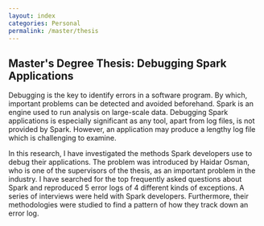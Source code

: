 ```yaml
---
layout: index
categories: Personal
permalink: /master/thesis
---
```


## Master's Degree Thesis: Debugging Spark Applications
<!-- See on GitHub <a href="https://github.com/melikegecer" class="fa fa-github" style="font-size: 20px; margin-top: 5px; margin-left: 10px;margin-right: 10px" target="_blank"></a> -->

Debugging is the key to identify errors in a software program. By which, important problems can be detected and avoided beforehand. Spark is an engine used to run analysis on large-scale data. Debugging Spark applications is especially significant as any tool, apart from log files, is not provided by Spark. However, an application may produce a lengthy log file which is challenging to examine.

In this research, I have investigated the methods Spark developers use to debug their applications. The problem was introduced by Haidar Osman, who is one of the supervisors of the thesis, as an important problem in the industry. I have searched for the top frequently asked questions about Spark and reproduced 5 error logs of 4 different kinds of exceptions. A series of interviews were held with Spark developers. Furthermore, their methodologies were studied to find a pattern of how they track down an error log.